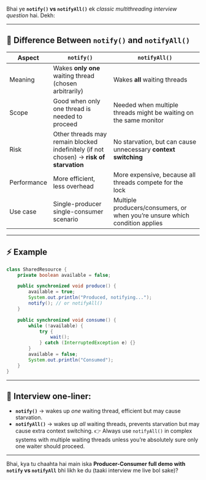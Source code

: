 Bhai ye **`notify()` vs `notifyAll()`** ek *classic multithreading interview question* hai. Dekh:

---

## 🔑 Difference Between `notify()` and `notifyAll()`

| Aspect      | `notify()`                                                                             | `notifyAll()`                                                               |
| ----------- | -------------------------------------------------------------------------------------- | --------------------------------------------------------------------------- |
| Meaning     | Wakes **only one** waiting thread (chosen arbitrarily)                                 | Wakes **all** waiting threads                                               |
| Scope       | Good when only one thread is needed to proceed                                         | Needed when multiple threads might be waiting on the same monitor           |
| Risk        | Other threads may remain blocked indefinitely (if not chosen) → **risk of starvation** | No starvation, but can cause unnecessary **context switching**              |
| Performance | More efficient, less overhead                                                          | More expensive, because all threads compete for the lock                    |
| Use case    | Single-producer single-consumer scenario                                               | Multiple producers/consumers, or when you’re unsure which condition applies |

---

## ⚡ Example

```java
class SharedResource {
    private boolean available = false;

    public synchronized void produce() {
        available = true;
        System.out.println("Produced, notifying...");
        notify(); // or notifyAll()
    }

    public synchronized void consume() {
        while (!available) {
            try {
                wait();
            } catch (InterruptedException e) {}
        }
        available = false;
        System.out.println("Consumed");
    }
}
```

---

## 🎯 Interview one-liner:

* **`notify()`** → wakes up *one* waiting thread, efficient but may cause starvation.
* **`notifyAll()`** → wakes up *all* waiting threads, prevents starvation but may cause extra context switching.
  👉 Always use `notifyAll()` in complex systems with multiple waiting threads unless you’re absolutely sure only one waiter should proceed.

---

Bhai, kya tu chaahta hai main iska **Producer-Consumer full demo with `notify` vs `notifyAll`** bhi likh ke du (taaki interview me live bol sake)?
